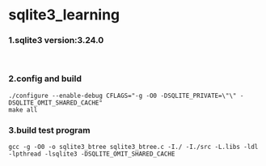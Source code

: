 # sqlite3_learning

### 1.sqlite3 version:3.24.0
<br/>

### 2.config and build
```
./configure --enable-debug CFLAGS="-g -O0 -DSQLITE_PRIVATE=\"\" -DSQLITE_OMIT_SHARED_CACHE"
make all
```

### 3.build test program
```
gcc -g -O0 -o sqlite3_btree sqlite3_btree.c -I./ -I./src -L.libs -ldl -lpthread -lsqlite3 -DSQLITE_OMIT_SHARED_CACHE
```

